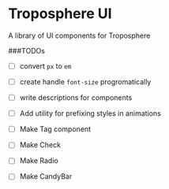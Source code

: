 # Troposphere UI
A library of UI components for Troposphere

###TODOs
- [ ] convert `px` to `em`
- [ ] create handle `font-size` progromatically 
- [ ] write descriptions for components
- [ ] Add utility for prefixing styles in animations 
- [ ] Make Tag component
- [ ] Make Check
- [ ] Make Radio
- [ ] Make CandyBar 

